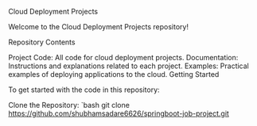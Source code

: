 Cloud Deployment Projects

Welcome to the Cloud Deployment Projects repository!

Repository Contents

Project Code: All code for cloud deployment projects.
Documentation: Instructions and explanations related to each project.
Examples: Practical examples of deploying applications to the cloud.
Getting Started

To get started with the code in this repository:

Clone the Repository:
`bash git clone https://github.com/shubhamsadare6626/springboot-job-project.git
